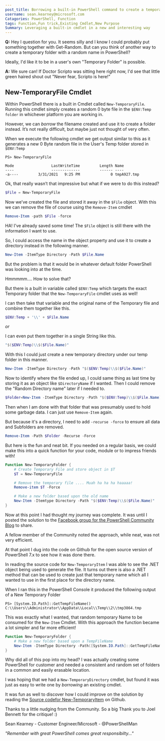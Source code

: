 ```yaml
---
post_title: Borrowing a built-in PowerShell command to create a temporary folder
username: sean.kearney@microsoft.com
Catagories: PowerShell, Function
tags: Function,Fun trick,Existing Cmdlet,New Purpose
Summary: Leveraging a built-in cmdlet in a new and interesting way
---
```


**Q:** Hey I question for you.  It seems silly and I know I could probably put
something together with Get-Random.  But can you think of another way to create
a temporary folder with a random name in PowerShell?

Ideally, I'd like it to be in a user's own "Temporary Folder" is possible.

**A:**  We sure can!  If Doctor Scripto was sitting here right now, I'd see that
little green haired shout out "Never fear, Scripto is here!"

## New-TemporaryFile Cmdlet

Within PowerShell there is a built in Cmdlet called `New-TemporaryFile`.
Running this cmdlet simply creates a random 0 byte file in the `$ENV:Temp folder`
in whichever platform you are working in.

However, we can _borrow_ the filename created and use it to create a folder
instead.   It’s not really difficult, but maybe just not thought of very often.

When we execute the following cmdlet we get output similar to this as it
generates a new 0 Byte random file in the User's Temp folder stored in
`$ENV:Temp`

```output
PS> New-TemporaryFile

Mode                 LastWriteTime         Length Name
----                 -------------         ------ ----
-a----         3/31/2021   9:25 PM              0 tmpA927.tmp
```

Ok, that really wasn’t that impressive but what if we were to do this instead?

```powershell
$File = New-TemporaryFile
```

Now we’ve created the file and stored it away in the `$File` object.   With this
we can remove the file of course using the `Remove-Item` cmdlet

```powershell
Remove-Item -path $File -force
```

HA! I’ve already saved some time! The `$File` object is still there with the
information I want to use.

So, I could access the name in the object property and use it to create a
directory instead in the following manner.

```powershell
New-Item -ItemType Directory -Path $File.Name
```

But the problem is that it would be in whatever default folder PowerShell was
looking into at the time.

Hmmmmm…. How to solve that?

But there is a built in variable called `$ENV:Temp` which targets the exact
Temporary folder that the `New-TemporaryFile` cmdlet uses as well!

I can then take that variable and the original name of the Temporary file and
combine them together like this.

```powershell
$ENV:Temp + '\\' + $File.Name
```

_or_

I can even put them together in a single String like this.

```powershell
"$($ENV:Temp)\\$($File.Name)"
```

With this I could just create a new temporary directory under our temp folder
in this manner.

```powershell
New-Item -ItemType Directory -Path "$($ENV:Temp)\\$($File.Name)"
```

Now to identify where the file ended up, I could same thing as last time by
storing it as an object like `$DirectoryName` if I wanted.   Then I could remove
the "Random Directory name" later if I needed to.

```powershell
$Folder=New-Item -ItemType Directory -Path "$($ENV:Temp)\\$($File.Name)"
```

Then when I am done with that folder that was presumably used to hold some
garbage data. I can just use `Remove-Item` again.

But because it's a directory, I need to add `-recurse -force` to ensure all data
and Subfolders are removed.

```powershell
Remove-Item -Path $Folder -Recurse -Force
```

But here is the fun and neat bit. If you needed on a regular basis, we could
make this into a quick function for your code, module or to impress
friends with!

```powershell
Function New-TemporaryFolder {
    # Create Temporary File and store object in $T
    $T = New-TemporaryFile

    # Remove the temporary file .... Muah ha ha ha haaaaa!
    Remove-item $T -Force

    # Make a new folder based upon the old name
    New-Item -Itemtype Directory -Path "$($ENV:Temp)\\$($File.Name)" 
}
```

Now at this point I had thought my journey was complete.  It was until I posted
the solution to the [Facebook group for the PowerShell Community Blog](https://www.facebook.com/groups/pscommunityblog/) to share.

A fellow member of the Community noted the approach, while neat, was not very
efficient.

At that point I dug into the code on Github for the open source version of
PowerShell 7.x to see how it was done there.

In reading the source code for `New-TemporaryItem` I was able to see the .NET
object being used to generate the file.  It turns out there is also a .NET
method that can be used to create just that temporary name which all I wanted
to use in the first place for the directory name.

When I ran this in the PowerShell Console it produced the following output of a
New Temporary Folder

```output
PS> [System.IO.Path]::GetTempFileName()
C:\\Users\\Administrator\\AppData\\Local\\Temp\\2\\tmp3864.tmp
```

This was exactly what I wanted, that random temporary Name to be consumed for
the `New-Item` Cmdlet. With this approach the function became a lot simpler and
far more efficient!

```powershell
Function New-TemporaryFolder {
    # Make a new folder based upon a TempFileName
    New-Item -ItemType Directory -Path([System.IO.Path]::GetTempFileName())
}
```

Why did all of this pop into my head?  I was actually creating some PowerShell
for customer and needed a consistent and random set of folders in a common and
easily erasable location.

I was hoping that we had a `New-TemporaryDirectory` cmdlet, but found it was
just as easy to write one by _borrowing_ an existing cmdlet.

It was fun as well to discover how I could improve on the solution by reading
the [Source codefor New-TemporaryItem](https://github.com/PowerShell/PowerShell/blob/master/src/Microsoft.PowerShell.Commands.Utility/commands/utility/NewTemporaryFileCommand.cs)
on Github.

Thanks to a little nudging from the Community. So a big Thank you to Joel
Bennett for the critique! :)

Sean Kearney - Customer Engineer/Microsoft - @PowerShellMan

_"Remember with great PowerShell comes great responsibilty..."_
